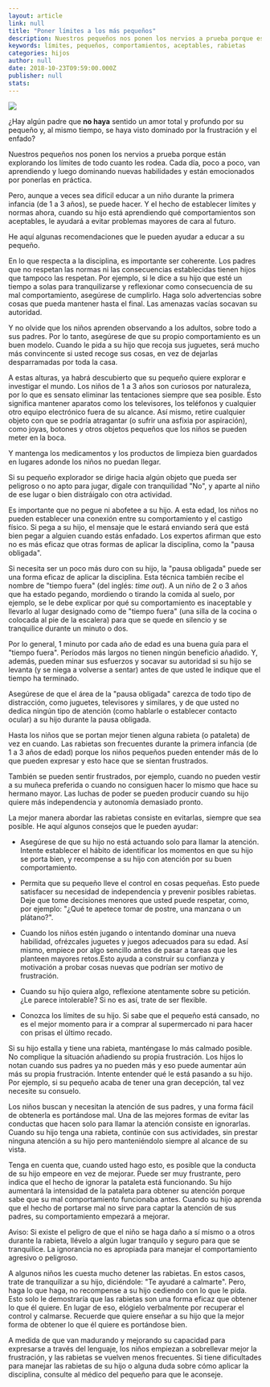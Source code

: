 ```yaml
---
layout: article
link: null
title: "Poner límites a los más pequeños"
description: Nuestros pequeños nos ponen los nervios a prueba porque están explorando los límites de todo cuanto les rodea. Cada día, poco a poco, van aprendiendo y luego dominando nuevas habilidades y están emocionados por ponerlas en práctica.
keywords: límites, pequeños, comportamientos, aceptables, rabietas
categories: hijos
author: null
date: 2018-10-23T09:59:00.000Z
publisher: null
stats: 
---
```

![](http://familiasana.info/images/hijos/P-pequenosLimites-esHD-AR1.jpg)

¿Hay algún padre que **no haya** sentido un amor total y profundo por su pequeño y, al mismo tiempo, se haya visto dominado por la frustración y el enfado?

Nuestros pequeños nos ponen los nervios a prueba porque están explorando los límites de todo cuanto les rodea. Cada día, poco a poco, van aprendiendo y luego dominando nuevas habilidades y están emocionados por ponerlas en práctica.

Pero, aunque a veces sea difícil educar a un niño durante la primera infancia (de 1 a 3 años), se puede hacer. Y el hecho de establecer límites y normas ahora, cuando su hijo está aprendiendo qué comportamientos son aceptables, le ayudará a evitar problemas mayores de cara al futuro.

He aquí algunas recomendaciones que le pueden ayudar a educar a su pequeño.

En lo que respecta a la disciplina, es importante ser coherente. Los padres que no respetan las normas ni las consecuencias establecidas tienen hijos que tampoco las respetan. Por ejemplo, si le dice a su hijo que esté un tiempo a solas para tranquilizarse y reflexionar como consecuencia de su mal comportamiento, asegúrese de cumplirlo. Haga solo advertencias sobre cosas que pueda mantener hasta el final. Las amenazas vacías socavan su autoridad.

Y no olvide que los niños aprenden observando a los adultos, sobre todo a sus padres. Por lo tanto, asegúrese de que su propio comportamiento es un buen modelo. Cuando le pida a su hijo que recoja sus juguetes, será mucho más convincente si usted recoge sus cosas, en vez de dejarlas desparramadas por toda la casa.

A estas alturas, ya habrá descubierto que su pequeño quiere explorar e investigar el mundo. Los niños de 1 a 3 años son curiosos por naturaleza, por lo que es sensato eliminar las tentaciones siempre que sea posible. Esto significa mantener aparatos como los televisores, los teléfonos y cualquier otro equipo electrónico fuera de su alcance. Así mismo, retire cualquier objeto con que se podría atragantar (o sufrir una asfixia por aspiración), como joyas, botones y otros objetos pequeños que los niños se pueden meter en la boca.

Y mantenga los medicamentos y los productos de limpieza bien guardados en lugares adonde los niños no puedan llegar.

Si su pequeño explorador se dirige hacia algún objeto que pueda ser peligroso o no apto para jugar, dígale con tranquilidad "No", y aparte al niño de ese lugar o bien distráigalo con otra actividad.

Es importante que no pegue ni abofetee a su hijo. A esta edad, los niños no pueden establecer una conexión entre su comportamiento y el castigo físico. Si pega a su hijo, el mensaje que le estará enviando será que está bien pegar a alguien cuando estás enfadado. Los expertos afirman que esto no es más eficaz que otras formas de aplicar la disciplina, como la "pausa obligada".

Si necesita ser un poco más duro con su hijo, la "pausa obligada" puede ser una forma eficaz de aplicar la disciplina. Esta técnica también recibe el nombre de "tiempo fuera" (del inglés: _time out_). A un niño de 2 o 3 años que ha estado pegando, mordiendo o tirando la comida al suelo, por ejemplo, se le debe explicar por qué su comportamiento es inaceptable y llevarlo al lugar designado como de "tiempo fuera" (una silla de la cocina o colocada al pie de la escalera) para que se quede en silencio y se tranquilice durante un minuto o dos.

Por lo general, 1 minuto por cada año de edad es una buena guía para el "tiempo fuera". Períodos más largos no tienen ningún beneficio añadido. Y, además, pueden minar sus esfuerzos y socavar su autoridad si su hijo se levanta (y se niega a volverse a sentar) antes de que usted le indique que el tiempo ha terminado.

Asegúrese de que el área de la "pausa obligada" carezca de todo tipo de distracción, como juguetes, televisores y similares, y de que usted no dedica ningún tipo de atención (como hablarle o establecer contacto ocular) a su hijo durante la pausa obligada.

Hasta los niños que se portan mejor tienen alguna rabieta (o pataleta) de vez en cuando. Las rabietas son frecuentes durante la primera infancia (de 1 a 3 años de edad) porque los niños pequeños pueden entender más de lo que pueden expresar y esto hace que se sientan frustrados.

También se pueden sentir frustrados, por ejemplo, cuando no pueden vestir a su muñeca preferida o cuando no consiguen hacer lo mismo que hace su hermano mayor. Las luchas de poder se pueden producir cuando su hijo quiere más independencia y autonomía demasiado pronto.

La mejor manera abordar las rabietas consiste en evitarlas, siempre que sea posible. He aquí algunos consejos que le pueden ayudar:

* Asegúrese de que su hijo no está actuando solo para llamar la atención. Intente establecer el hábito de identificar los momentos en que su hijo se porta bien, y recompense a su hijo con atención por su buen comportamiento.

* Permita que su pequeño lleve el control en cosas pequeñas. Esto puede satisfacer su necesidad de independencia y prevenir posibles rabietas. Deje que tome decisiones menores que usted puede respetar, como, por ejemplo: "¿Qué te apetece tomar de postre, una manzana o un plátano?".

* Cuando los niños estén jugando o intentando dominar una nueva habilidad, ofrézcales juguetes y juegos adecuados para su edad. Así mismo, empiece por algo sencillo antes de pasar a tareas que les planteen mayores retos.Esto ayuda a construir su confianza y motivación a probar cosas nuevas que podrían ser motivo de frustración.

* Cuando su hijo quiera algo, reflexione atentamente sobre su petición. ¿Le parece intolerable? Si no es así, trate de ser flexible.

* Conozca los límites de su hijo. Si sabe que el pequeño está cansado, no es el mejor momento para ir a comprar al supermercado ni para hacer con prisas el último recado.

Si su hijo estalla y tiene una rabieta, manténgase lo más calmado posible. No complique la situación añadiendo su propia frustración. Los hijos lo notan cuando sus padres ya no pueden más y eso puede aumentar aún más su propia frustración. Intente entender qué le está pasando a su hijo. Por ejemplo, si su pequeño acaba de tener una gran decepción, tal vez necesite su consuelo.

Los niños buscan y necesitan la atención de sus padres, y una forma fácil de obtenerla es portándose mal. Una de las mejores formas de evitar las conductas que hacen solo para llamar la atención consiste en ignorarlas. Cuando su hijo tenga una rabieta, continúe con sus actividades, sin prestar ninguna atención a su hijo pero manteniéndolo siempre al alcance de su vista.

Tenga en cuenta que, cuando usted hago esto, es posible que la conducta de su hijo empeore en vez de mejorar. Puede ser muy frustrante, pero indica que el hecho de ignorar la pataleta está funcionando. Su hijo aumentará la intensidad de la pataleta para obtener su atención porque sabe que su mal comportamiento funcionaba antes. Cuando su hijo aprenda que el hecho de portarse mal no sirve para captar la atención de sus padres, su comportamiento empezará a mejorar.

Aviso: Si existe el peligro de que el niño se haga daño a sí mismo o a otros durante la rabieta, llévelo a algún lugar tranquilo y seguro para que se tranquilice. La ignorancia no es apropiada para manejar el comportamiento agresivo o peligroso.

A algunos niños les cuesta mucho detener las rabietas. En estos casos, trate de tranquilizar a su hijo, diciéndole: "Te ayudaré a calmarte". Pero, haga lo que haga, no recompense a su hijo cediendo con lo que le pida. Esto solo le demostraría que las rabietas son una forma eficaz que obtener lo que él quiere. En lugar de eso, elógielo verbalmente por recuperar el control y calmarse. Recuerde que quiere enseñar a su hijo que la mejor forma de obtener lo que él quiere es portándose bien.

A medida de que van madurando y mejorando su capacidad para expresarse a través del lenguaje, los niños empiezan a sobrellevar mejor la frustración, y las rabietas se vuelven menos frecuentes. Si tiene dificultades para manejar las rabietas de su hijo o alguna duda sobre cómo aplicar la disciplina, consulte al médico del pequeño para que le aconseje.
